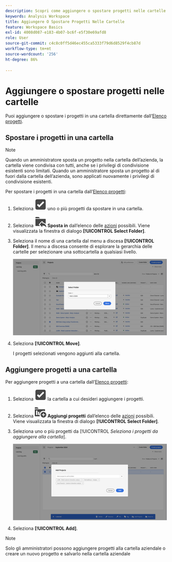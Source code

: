 ```yaml
---
description: Scopri come aggiungere o spostare progetti nelle cartelle in Analysis Workspace.
keywords: Analysis Workspace
title: Aggiungere O Spostare Progetti Nelle Cartelle
feature: Workspace Basics
exl-id: 4008d087-e183-4b07-bc6f-e5f30e69afd8
role: User
source-git-commit: c4c8c0ff5d46ec455ca5333f79d6d8529f4cb87d
workflow-type: tm+mt
source-wordcount: '256'
ht-degree: 86%

---
```


# Aggiungere o spostare progetti nelle cartelle

Puoi aggiungere o spostare i progetti in una cartella direttamente dall’[Elenco progetti](/help/analysis-workspace/build-workspace-project/freeform-overview.md#project-list).

## Spostare i progetti in una cartella

>[!NOTE]
>
>Quando un amministratore sposta un progetto nella cartella dell’azienda, la cartella viene condivisa con tutti, anche se i privilegi di condivisione esistenti sono limitati. Quando un amministratore sposta un progetto al di fuori dalla cartella dell’azienda, sono applicati nuovamente i privilegi di condivisione esistenti.
>

Per spostare i progetti in una cartella dall’[Elenco progetti](/help/analysis-workspace/build-workspace-project/freeform-overview.md#project-list):

1. Seleziona ![SelectBox](/help/assets/icons/SelectBox.svg) uno o più progetti da spostare in una cartella.

1. Seleziona ![FolderAddTo](/help/assets/icons/FolderAddTo.svg) **Sposta in** dall’elenco delle [azioni](/help/analysis-workspace/build-workspace-project/freeform-overview.md#actions) possibili. Viene visualizzata la finestra di dialogo **[!UICONTROL Select Folder]**.

1. Seleziona il nome di una cartella dal menu a discesa **[!UICONTROL Folder]**. Il menu a discesa consente di esplorare la gerarchia delle cartelle per selezionare una sottocartella a qualsiasi livello.

   ![Vista Seleziona cartella che mostra il menu a discesa e le sottocartelle disponibili.](/help/analysis-workspace/build-workspace-project/assets/add-projects.png)

1. Seleziona **[!UICONTROL Move]**.


   I progetti selezionati vengono aggiunti alla cartella.


## Aggiungere progetti a una cartella

Per aggiungere progetti a una cartella dall’[Elenco progetti](/help/analysis-workspace/build-workspace-project/freeform-overview.md#project-list):

1. Seleziona ![SelectBox](/help/assets/icons/SelectBox.svg) la cartella a cui desideri aggiungere i progetti.

1. Seleziona ![ProjectAdd](/help/assets/icons/ProjectAdd.svg) **Aggiungi progetti** dall’elenco delle [azioni](/help/analysis-workspace/build-workspace-project/freeform-overview.md#actions) possibili. Viene visualizzata la finestra di dialogo **[!UICONTROL Select Folder]**.

1. Seleziona uno o più progetti da [!UICONTROL *Seleziona i progetti da aggiungere alla cartella*].

   ![Vista Seleziona cartella che mostra il menu a discesa e le sottocartelle disponibili.](/help/analysis-workspace/build-workspace-project/assets/add-projects-folder.png)

1. Seleziona **[!UICONTROL Add]**.

>[!NOTE]
>
>Solo gli amministratori possono aggiungere progetti alla cartella aziendale o creare un nuovo progetto e salvarlo nella cartella aziendale
